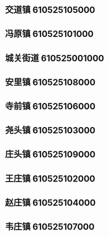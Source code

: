 # 交道镇 610525105000
# 冯原镇 610525101000
# 城关街道 610525001000
# 安里镇 610525108000
# 寺前镇 610525106000
# 尧头镇 610525103000
# 庄头镇 610525109000
# 王庄镇 610525102000
# 赵庄镇 610525104000
# 韦庄镇 610525107000
